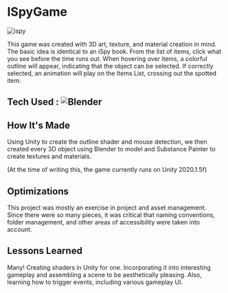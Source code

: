 # ISpyGame

![ispy](https://user-images.githubusercontent.com/55459419/168679916-cc2a7e4e-bff0-4ddf-8c6e-481f1b305038.gif)

This game was created with 3D art, texture, and material creation in mind. The basic idea is identical to an iSpy book. From the list of items, click what you see before the time runs out. When hovering over items, a colorful outline will appear, indicating that the object can be selected. If correctly selected, an animation will play on the Items List, crossing out the spotted item.

## Tech Used : ![Blender](https://user-images.githubusercontent.com/55459419/168680260-996880bd-81b3-4290-a19b-9336f08275bb.svg)


## How It's Made

Using Unity to create the outline shader and mouse detection, we then created every 3D object using Blender to model and Substance Painter to create textures and materials.

(At the time of writing this, the game currently runs on Unity 2020.1.5f)

## Optimizations

This project was mostly an exercise in project and asset management. Since there were so many pieces, it was critical that naming conventions, folder management, and other areas of accessibility were taken into account.

## Lessons Learned

Many! Creating shaders in Unity for one. Incorporating it into interesting gameplay and assembling a scene to be aesthetically pleasing. Also, learning how to trigger events, including various gameplay UI.
